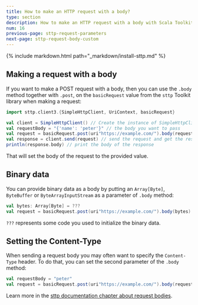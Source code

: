 ```yaml
---
title: How to make an HTTP request with a body?
type: section
description: How to make an HTTP request with a body with Scala Toolkit.
num: 16
previous-page: sttp-request-parameters
next-page: sttp-request-body-custom
---
```


{% include markdown.html path="_markdown/install-sttp.md" %}

## Making a request with a body
If you want to make a POST request with a body, then you can use the `.body` method together with `.post`, on the `basicRequest` value from the `sttp` Toolkit library when making a request:
```scala
import sttp.client3.{SimpleHttpClient, UriContext, basicRequest}

val client = SimpleHttpClient() // Create the instance of SimpleHttpClient
val requestBody = "{'name': 'peter'}" // the body you want to pass
val request = basicRequest.post(uri"https://example.com/").body(requestBody) // Construct post request to the service - https://example.com/
val response = client.send(request) // send the request and get the response
println(response.body) // print the body of the response
```
That will set the body of the request to the provided value.

## Binary data
You can provide binary data as a body by putting an `Array[Byte]`, `ByteBuffer` or `ByteArrayInputStream` as a parameter of `.body` method:
```scala
val bytes: Array[Byte] = ???
val request = basicRequest.post(uri"https://example.com/").body(bytes)
```
`???` represents some code you used to initialize the binary data.

## Setting the Content-Type
When sending a request body you may often want to specify the `Content-Type` header. To do that, you can set the second parameter of the `.body` method:
```scala
val requestBody = "peter"
val request = basicRequest.post(uri"https://example.com/").body(requestBody, "utf8") // use utf8 as Content-Type
```

Learn more in the [sttp documentation chapter about request bodies](https://sttp.softwaremill.com/en/latest/requests/body.html).
